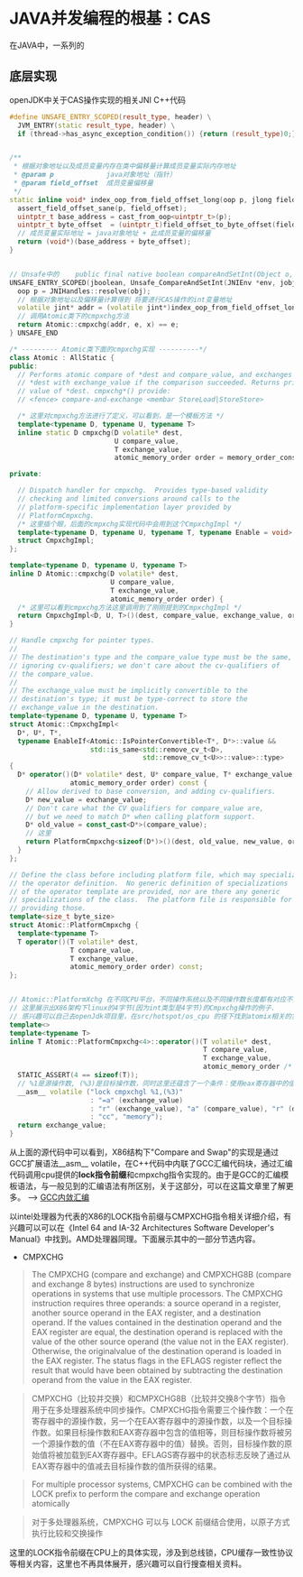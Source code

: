 # JAVA并发编程的根基：CAS

在JAVA中，一系列的

## 底层实现
openJDK中关于CAS操作实现的相关JNI C++代码
```c++
#define UNSAFE_ENTRY_SCOPED(result_type, header) \
  JVM_ENTRY(static result_type, header) \
  if (thread->has_async_exception_condition()) {return (result_type)0;}


/**
 * 根据对象地址以及成员变量内存在类中偏移量计算成员变量实际内存地址
 * @param p             java对象地址（指针）
 * @param field_offset  成员变量偏移量
 */
static inline void* index_oop_from_field_offset_long(oop p, jlong field_offset) {
  assert_field_offset_sane(p, field_offset);
  uintptr_t base_address = cast_from_oop<uintptr_t>(p);
  uintptr_t byte_offset  = (uintptr_t)field_offset_to_byte_offset(field_offset);
  // 成员变量实际地址 = java对象地址 + 此成员变量的偏移量
  return (void*)(base_address + byte_offset);
}


// Unsafe中的    public final native boolean compareAndSetInt(Object o, long offset, int expected, int x) 方法的入口
UNSAFE_ENTRY_SCOPED(jboolean, Unsafe_CompareAndSetInt(JNIEnv *env, jobject unsafe, jobject obj, jlong offset, jint e, jint x)) {
  oop p = JNIHandles::resolve(obj);
  // 根据对象地址以及偏移量计算得到 将要进行CAS操作的int变量地址
  volatile jint* addr = (volatile jint*)index_oop_from_field_offset_long(p, offset);
  // 调用Atomic类下的cmpxchg方法
  return Atomic::cmpxchg(addr, e, x) == e;
} UNSAFE_END

/* --------- Atomic类下面的cmpxchg实现 ----------*/
class Atomic : AllStatic {
public:
  // Performs atomic compare of *dest and compare_value, and exchanges
  // *dest with exchange_value if the comparison succeeded. Returns prior
  // value of *dest. cmpxchg*() provide:
  // <fence> compare-and-exchange <membar StoreLoad|StoreStore>

  /* 这里对cmpxchg方法进行了定义，可以看到，是一个模板方法 */
  template<typename D, typename U, typename T>
  inline static D cmpxchg(D volatile* dest,
                          U compare_value,
                          T exchange_value,
                          atomic_memory_order order = memory_order_conservative);

private:

  // Dispatch handler for cmpxchg.  Provides type-based validity
  // checking and limited conversions around calls to the
  // platform-specific implementation layer provided by
  // PlatformCmpxchg.
  /* 这里插个眼，后面的cmpxchg实现代码中会用到这个CmpxchgImpl */
  template<typename D, typename U, typename T, typename Enable = void>
  struct CmpxchgImpl;
};

template<typename D, typename U, typename T>
inline D Atomic::cmpxchg(D volatile* dest,
                         U compare_value,
                         T exchange_value,
                         atomic_memory_order order) {
  /* 这里可以看到cmpxchg方法这里调用到了刚刚提到的CmpxchgImpl */
  return CmpxchgImpl<D, U, T>()(dest, compare_value, exchange_value, order);
}

// Handle cmpxchg for pointer types.
//
// The destination's type and the compare_value type must be the same,
// ignoring cv-qualifiers; we don't care about the cv-qualifiers of
// the compare_value.
//
// The exchange_value must be implicitly convertible to the
// destination's type; it must be type-correct to store the
// exchange_value in the destination.
template<typename D, typename U, typename T>
struct Atomic::CmpxchgImpl<
  D*, U*, T*,
  typename EnableIf<Atomic::IsPointerConvertible<T*, D*>::value &&
                    std::is_same<std::remove_cv_t<D>,
                                 std::remove_cv_t<U>>::value>::type>
{
  D* operator()(D* volatile* dest, U* compare_value, T* exchange_value,
               atomic_memory_order order) const {
    // Allow derived to base conversion, and adding cv-qualifiers.
    D* new_value = exchange_value;
    // Don't care what the CV qualifiers for compare_value are,
    // but we need to match D* when calling platform support.
    D* old_value = const_cast<D*>(compare_value);
    // 这里
    return PlatformCmpxchg<sizeof(D*)>()(dest, old_value, new_value, order);
  }
};

// Define the class before including platform file, which may specialize
// the operator definition.  No generic definition of specializations
// of the operator template are provided, nor are there any generic
// specializations of the class.  The platform file is responsible for
// providing those.
template<size_t byte_size>
struct Atomic::PlatformCmpxchg {
  template<typename T>
  T operator()(T volatile* dest,
               T compare_value,
               T exchange_value,
               atomic_memory_order order) const;
};


// Atomic::PlatformXchg 在不同CPU平台，不同操作系统以及不同操作数长度都有对应不同的实现
// 这里展示出X86架构下linux的4字节(因为int类型是4字节)的Cmpxchg操作的例子.
// 感兴趣可以自己去openJdk项目里，在src/hotspot/os_cpu 的径下找到atomix相关的实现代码
template<>
template<typename T>
inline T Atomic::PlatformCmpxchg<4>::operator()(T volatile* dest,
                                                T compare_value,
                                                T exchange_value,
                                                atomic_memory_order /* order */) const {
  STATIC_ASSERT(4 == sizeof(T));
  // %1是源操作数, (%3)是目标操作数，同时这里还蕴含了一个条件：使用eax寄存器中的值作为另一个操作数。详见下文CMPXCHG指令介绍
  __asm__ volatile ("lock cmpxchgl %1,(%3)"
                    : "=a" (exchange_value)
                    : "r" (exchange_value), "a" (compare_value), "r" (dest)
                    : "cc", "memory");
  return exchange_value;
}
```
从上面的源代码中可以看到，X86结构下"Compare and Swap"的实现是通过GCC扩展语法__asm__ volatile，在C++代码中内联了GCC汇编代码块，通过汇编代码调用cpu提供的**lock指令前缀**和cmpxchg指令实现的。由于是GCC的汇编模板语法，与一般见到的汇编语法有所区别，关于这部分，可以在这篇文章里了解更多。 --> [GCC内敛汇编](https://www.jianshu.com/p/1782e14a0766)

以intel处理器为代表的X86的LOCK指令前缀与CMPXCHG指令相关详细介绍，有兴趣可以可以在《Intel 64 and IA-32 Architectures Software Developer's Manual》中找到。AMD处理器同理。下面展示其中的一部分节选内容。

- CMPXCHG

> The CMPXCHG (compare and exchange) and CMPXCHG8B (compare and exchange 8 bytes) instructions are used to synchronize operations in systems that use multiple processors. The CMPXCHG instruction requires three operands: a source operand in a register, another source operand in the EAX register, and a destination operand. If the values contained in the destination operand and the EAX register are equal, the destination operand is replaced with the value of the other source operand (the value not in the EAX register). Otherwise, the originalvalue of the destination operand is loaded in the EAX register. The status flags in the EFLAGS register reflect the result that would have been obtained by subtracting the destination operand from the value in the EAX register.

> CMPXCHG（比较并交换）和CMPXCHG8B（比较并交换8个字节）指令用于在多处理器系统中同步操作。CMPXCHG指令需要三个操作数：一个在寄存器中的源操作数，另一个在EAX寄存器中的源操作数，以及一个目标操作数。如果目标操作数和EAX寄存器中包含的值相等，则目标操作数将被另一个源操作数的值（不在EAX寄存器中的值）替换。否则，目标操作数的原始值将被加载到EAX寄存器中。EFLAGS寄存器中的状态标志反映了通过从EAX寄存器中的值减去目标操作数的值所获得的结果。

> For multiple processor systems, CMPXCHG can be combined with the LOCK prefix to perform the compare and exchange operation atomically

> 对于多处理器系统，CMPXCHG 可以与 LOCK 前缀结合使用，以原子方式执行比较和交换操作

这里的LOCK指令前缀在CPU上的具体实现，涉及到总线锁，CPU缓存一致性协议等相关内容，这里也不再具体展开，感兴趣可以自行搜查相关资料。